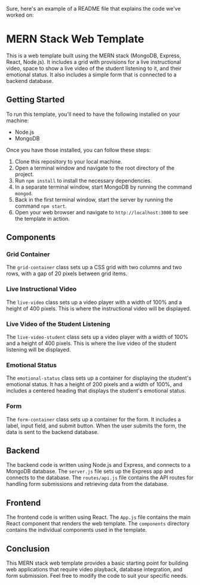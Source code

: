Sure, here's an example of a README file that explains the code we've worked on:

# MERN Stack Web Template

This is a web template built using the MERN stack (MongoDB, Express, React, Node.js). It includes a grid with provisions for a live instructional video, space to show a live video of the student listening to it, and their emotional status. It also includes a simple form that is connected to a backend database.

## Getting Started

To run this template, you'll need to have the following installed on your machine:

- Node.js
- MongoDB

Once you have those installed, you can follow these steps:

1. Clone this repository to your local machine.
2. Open a terminal window and navigate to the root directory of the project.
3. Run `npm install` to install the necessary dependencies.
4. In a separate terminal window, start MongoDB by running the command `mongod`.
5. Back in the first terminal window, start the server by running the command `npm start`.
6. Open your web browser and navigate to `http://localhost:3000` to see the template in action.

## Components

### Grid Container

The `grid-container` class sets up a CSS grid with two columns and two rows, with a gap of 20 pixels between grid items.

### Live Instructional Video

The `live-video` class sets up a video player with a width of 100% and a height of 400 pixels. This is where the instructional video will be displayed.

### Live Video of the Student Listening

The `live-video-student` class sets up a video player with a width of 100% and a height of 400 pixels. This is where the live video of the student listening will be displayed.

### Emotional Status

The `emotional-status` class sets up a container for displaying the student's emotional status. It has a height of 200 pixels and a width of 100%, and includes a centered heading that displays the student's emotional status.

### Form

The `form-container` class sets up a container for the form. It includes a label, input field, and submit button. When the user submits the form, the data is sent to the backend database.

## Backend

The backend code is written using Node.js and Express, and connects to a MongoDB database. The `server.js` file sets up the Express app and connects to the database. The `routes/api.js` file contains the API routes for handling form submissions and retrieving data from the database.

## Frontend

The frontend code is written using React. The `App.js` file contains the main React component that renders the web template. The `components` directory contains the individual components used in the template.

## Conclusion

This MERN stack web template provides a basic starting point for building web applications that require video playback, database integration, and form submission. Feel free to modify the code to suit your specific needs.
